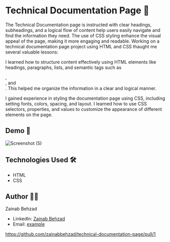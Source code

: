 # Technical Documentation Page 🚀
The Technical Documentation page is instructed with clear headings, subheadings, and a logical flow of content help users easily navigate and find the information they need. The use of CSS styling enhance the visual appeal of the page, making it more engaging and readable.
Working on a technical documentation page project using HTML and CSS thaught me several valuable lessons:

I learned how to structure content effectively using HTML elements like headings, paragraphs, lists, and semantic tags such as <section>, <article>, and <nav>. This helped me organize the information in a clear and logical manner.

I gained experience in styling the documentation page using CSS, including setting fonts, colors, spacing, and layout. I learned how to use CSS selectors, properties, and values to customize the appearance of different elements on the page.

## Demo 📸
![Screenshot (5)](https://github.com/zainabbehzad/technical-documentation-page/assets/168668702/37b10f69-7ca0-422f-a20c-68b3a27360a8)

## Technologies Used 🛠️
- HTML
- CSS

## Author 👩‍💻

Zainab Behzad
- LinkedIn: [Zainab Behzad](https://www.linkedin.com/in/zainab-behzad-3126692b5?utm_source=share&utm_campaign=share_via&utm_content=profile&utm_medium=android_app)
- Email: [example](zainabbehzad03@gmail.com)

https://github.com/zainabbehzad/technical-documentation-page/pull/1
